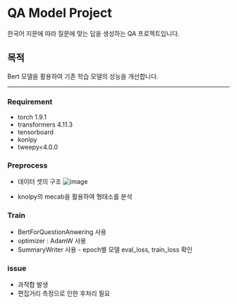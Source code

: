 # QA Model Project

한국어 지문에 따라 질문에 맞는 답을 생성하는 QA 프로젝트입니다.

## 목적

Bert 모델을 활용하여 기존 학습 모델의 성능을 개선합니다.

---

### Requirement

- torch 1.9.1
- transformers 4.11.3
- tensorboard
- konlpy
- tweepy<4.0.0

### Preprocess

- 데이터 셋의 구조
![image](https://user-images.githubusercontent.com/92852871/152847741-036cbd22-fe90-4f96-a0ed-4ebc5cb0ef8a.png)

- knolpy의 mecab을 활용하여 형태소를 분석

### Train

- BertForQuestionAnwering 사용
- optimizer : AdamW 사용
- SummaryWriter 사용 - epoch별 모델 eval_loss, train_loss 확인

### issue

- 과적합 발생
- 편집거리 측정으로 인한 후처리 필요

